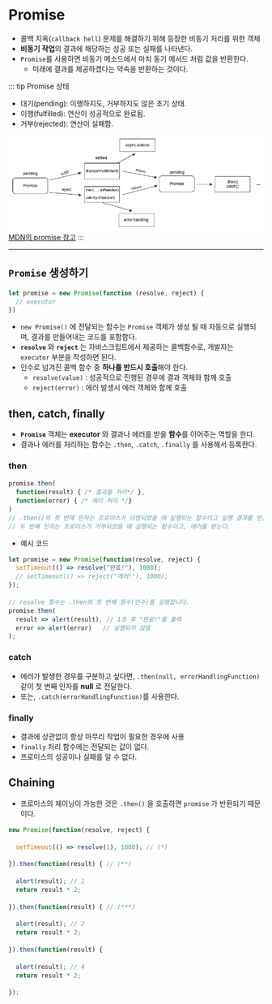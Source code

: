 # Promise

- 콜백 지옥(`callback hell`) 문제를 해결하기 위해 등장한 비동기 처리를 위한 객체
- **비동기 작업**의 결과에 해당하는 성공 또는 실패를 나타낸다.
- `Promise`를 사용하면 비동기 메소드에서 마치 동기 메서드 처럼 값을 반환한다.
  - 미래에 결과를 제공하겠다는 약속을 반환하는 것이다.


::: tip Promise 상태
- 대기(pending): 이행하지도, 거부하지도 않은 초기 상태.
- 이행(fulfilled): 연산이 성공적으로 완료됨.
- 거부(rejected): 연산이 실패함.

![promise_state](./images/promises.png)
[MDN의 promise 참고](https://developer.mozilla.org/ko/docs/Web/JavaScript/Reference/Global_Objects/Promise)
:::

--------

## `Promise` 생성하기

```javascript
let promise = new Promise(function (resolve, reject) {
  // executor
})
```
- `new Promise()` 에 전달되는 함수는 `Promise` 객체가 생성 될 때 자동으로 실행되며, 결과를 만들어내는 코드를 포함함다. 
- **`resolve`** 와 **`reject`** 는 자바스크립트에서 제공하는 콜백함수로, 개발자는 `executor` 부분을 작성하면 된다.
- 인수로 넘겨진 콜백 함수 중 **하나를 반드시 호출**해야 한다.
  - `resolve(value)` : 성공적으로 진행된 경우에 결과 객체와 함께 호출
  - `reject(error)` : 에러 발생시 에러 객체와 함께 호출


## then, catch, finally

- **`Promise`** 객체는 **executor** 와 결과나 에러를 받을 **함수**를 이어주는 역할을 한다.
- 결과나 에러를 처리하는 함수는 `.then`, `.catch`, `.finally` 를 사용해서 등록한다.

### then
```javascript
promise.then(
  function(result) { /* 결과를 처리*/ },
  function(error) { /* 에러 처리 */}
)
// .then()의 첫 번재 인자는 프로미스가 이행되었을 때 실행되는 함수이고 실행 결과를 받는다.
// 두 번째 인자는 프로미스가 거부되었을 때 실행되는 함수이고, 에러를 받는다.
```
- 예시 코드
```javascript
let promise = new Promise(function(resolve, reject) {
  setTimeout(() => resolve("완료!"), 1000);
  // setTimeout(() => reject("에러!"), 1000);
});

// resolve 함수는 .then의 첫 번째 함수(인수)를 실행합니다.
promise.then(
  result => alert(result), // 1초 후 "완료!"를 출력
  error => alert(error)   // 실행되지 않음
);
```

### catch
- 에러가 발생한 경우를 구분하고 싶다면, `.then(null, errorHandlingFunction)` 같이 첫 번째 인자를 **null** 로 전달한다.
- 또는, `.catch(errorHandlingFunction)`를 사용한다.

### finally
- 결과에 상관없이 항상 마무리 작업이 필요한 경우에 사용
- `finally` 처리 함수에는 전달되는 값이 없다.
- 프로미스의 성공이나 실패를 알 수 없다.


## Chaining

- 프로미스의 체이닝이 가능한 것은 `.then()` 을 호출하면 `promise` 가 반환되기 때문이다.

```javascript
new Promise(function(resolve, reject) {

  setTimeout(() => resolve(1), 1000); // (*)

}).then(function(result) { // (**)

  alert(result); // 1
  return result * 2;

}).then(function(result) { // (***)

  alert(result); // 2
  return result * 2;

}).then(function(result) {

  alert(result); // 4
  return result * 2;

});
```